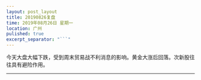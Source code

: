 ```yaml
---
layout: post_layout
title: 20190826复盘
time: 2019年08月26日 星期一
location: 广州
pulished: true
excerpt_separator: "```"
---
```



今天大盘大幅下跌，受到周末贸易战不利消息的影响。黄金大涨后回落。次新股往往具有避险作用。

-------------------------------------------------------
